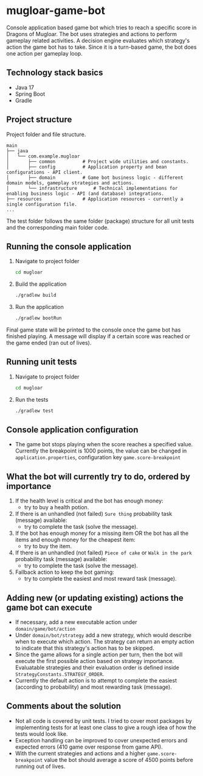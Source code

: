 # mugloar-game-bot
Console application based game bot which tries to reach a specific score in Dragons of Mugloar. The bot uses strategies and actions to perform gameplay related activities. A decision engine evaluates which strategy's action the game bot has to take. Since it is a turn-based game, the bot does one action per gameplay loop.

## Technology stack basics

* Java 17
* Spring Boot
* Gradle

## Project structure
Project folder and file structure.

	main
	├── java
	│   └── com.example.mugloar
	│	    ├── common			# Project wide utilities and constants.
	│	    ├── config			# Application property and bean configurations - API client.
	│	    ├── domain			# Game bot business logic - different domain models, gameplay strategies and actions.
	│	    └── infrastructure		# Technical implementations for enabling business logic - API (and database) integrations.
	├── resources				# Application resources - currently a single configuration file.
    ...

The test folder follows the same folder (package) structure for all unit tests and the corresponding main folder code.

## Running the console application

1. Navigate to project folder
   ```bash
   cd mugloar

2. Build the application
   ```bash
   ./gradlew build

3. Run the application
   ```bash
   ./gradlew bootRun
   
Final game state will be printed to the console once the game bot has finished playing. A message will display if a certain score was reached or the game ended (ran out of lives).

## Running unit tests

1. Navigate to project folder
   ```bash
   cd mugloar

2. Run the tests
   ```bash
   ./gradlew test

## Console application configuration
* The game bot stops playing when the score reaches a specified value. Currently the breakpoint is 1000 points, the value can be changed in `application.properties`, configuration key `game.score-breakpoint`

## What the bot will currently try to do, ordered by importance
1. If the health level is critical and the bot has enough money:
   * try to buy a health potion.
2. If there is an unhandled (not failed) `Sure thing` probability task (message) available:
   * try to complete the task (solve the message).
3. If the bot has enough money for a missing item OR the bot has all the items and enough money for the cheapest item:
   * try to buy the item.
4. If there is an unhandled (not failed) `Piece of cake` or `Walk in the park` probability task (message) available:
   * try to complete the task (solve the message).
5. Fallback action to keep the bot gaming:
   * try to complete the easiest and most reward task (message).

## Adding new (or updating existing) actions the game bot can execute
* If necessary, add a new executable action under `domain/game/bot/action`
* Under `domain/bot/strategy` add a new strategy, which would describe when to execute which action. The strategy can return an empty action to indicate that this strategy's action has to be skipped.
* Since the game allows for a single action per turn, then the bot will execute the first possible action based on strategy importance. Evaluatable strategies and their evaluation order is defined inside `StrategyConstants.STRATEGY_ORDER`.
* Currently the default action is to attempt to complete the easiest (according to probability) and most rewarding task (message).

## Comments about the solution
* Not all code is covered by unit tests. I tried to cover most packages by implementing tests for at least one class to give a rough idea of how the tests would look like.
* Exception handling can be improved to cover unexpected errors and expected errors (410 game over response from game API).
* With the current strategies and actions and a higher `game.score-breakpoint` value the bot should average a score of 4500 points before running out of lives.